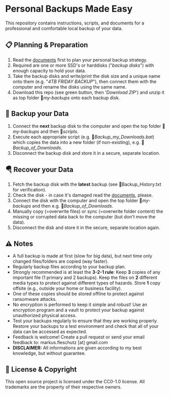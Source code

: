 Personal Backups Made Easy
==========================

This repository contains instructions, scripts, and documents for a professional and comfortable local backup of your data.

📋 Planning & Preparation
--------------------------
1. Read the [documents](docs/) first to plan your personal backup strategy.
2. Required are one or more SSD's or harddisks ("*backup disks*") with enough capacity to hold your data.
3. Take the backup disks and write/print the disk size and a unique name onto them (e.g. "*4TB FRIDAY BACKUP*"), then connect them with the computer and rename the disks using the same name.
4. Download this repo (see green button, then '*Download ZIP*') and unzip it as top folder 📁*my-backups* onto each backup disk.

💾 Backup your Data
--------------------
1. Connect the **next** backup disk to the computer and open the top folder 📁*my-backups* and then 📁*scripts*.
2. Execute each appropriate script (e.g. 📄*Backup_my_Downloads.bat*) which copies the data into a new folder (if non-existing), e.g. 📁*Backup_of_Downloads*.
3. Disconnect the backup disk and store it in a secure, separate location.

🪂 Recover your Data
---------------------
1. Fetch the backup disk with the **latest** backup (see 📄Backup_History.txt for verification).
2. Check the disk - in case it's damaged read the [documents](docs/), please.
3. Connect the disk with the computer and open the top folder 📁*my-backups* and then e.g. 📁*Backup_of_Downloads*.
4. Manually copy (=overwrite files) or sync (=overwrite folder content) the missing or corrupted data back to the computer (but don't move the data).
5. Disconnect the disk and store it in the secure, separate location again.

⚠️ Notes
---------
* A full backup is made at first (slow for big data), but next time only changed files/folders are copied (way faster).
* Regularly backup files according to your backup plan.
* Strongly recommended is at least the **3-2-1 rule**: Keep **3** copies of any important file (1 primary and 2 backups). Keep the files on **2** different media types to protect against different types of hazards. Store **1** copy offsite (e.g., outside your home or business facility).
* One of these copies should be stored offline to protect against ransomware attacks.
* No encryption is performed to keep it simple and robust! Use an encryption program and a vault to protect your backup against unauthorized physical access.
* Test your backups regularly to ensure that they are working properly. Restore your backups to a test environment and check that all of your data can be accessed as expected.
* Feedback is welcome! Create a pull request or send your email feedback to: markus.fleschutz [at] gmail.com
* **DISCLAIMER:** All informations are given according to my best knowledge, but without guarantee.

🤝 License & Copyright
-----------------------
This open source project is licensed under the CC0-1.0 license. All trademarks are the property of their respective owners.
